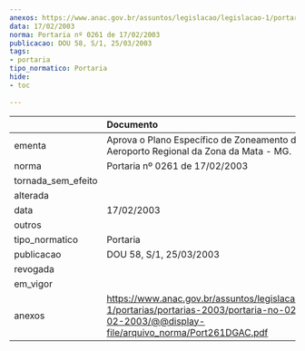 ```yaml
---
anexos: https://www.anac.gov.br/assuntos/legislacao/legislacao-1/portarias/portarias-2003/portaria-no-0261-de-17-02-2003/@@display-file/arquivo_norma/Port261DGAC.pdf
data: 17/02/2003
norma: Portaria nº 0261 de 17/02/2003
publicacao: DOU 58, S/1, 25/03/2003
tags:
- portaria
tipo_normatico: Portaria
hide: 
- toc 
 
---
```


|                    | Documento                                                                                                                                                     |
|:-------------------|:--------------------------------------------------------------------------------------------------------------------------------------------------------------|
| ementa             | Aprova o Plano Específico de Zoneamento de Ruído do Aeroporto Regional da Zona da Mata - MG.                                                                  |
| norma              | Portaria nº 0261 de 17/02/2003                                                                                                                                |
| tornada_sem_efeito |                                                                                                                                                               |
| alterada           |                                                                                                                                                               |
| data               | 17/02/2003                                                                                                                                                    |
| outros             |                                                                                                                                                               |
| tipo_normatico     | Portaria                                                                                                                                                      |
| publicacao         | DOU 58, S/1, 25/03/2003                                                                                                                                       |
| revogada           |                                                                                                                                                               |
| em_vigor           |                                                                                                                                                               |
| anexos             | https://www.anac.gov.br/assuntos/legislacao/legislacao-1/portarias/portarias-2003/portaria-no-0261-de-17-02-2003/@@display-file/arquivo_norma/Port261DGAC.pdf |